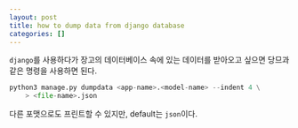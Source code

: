 ```yaml
---
layout: post
title: how to dump data from django database
categories: []
---
```


`django`를 사용하다가 장고의 데이터베이스 속에 있는 데이터를 받아오고 싶으면 당므과 같은 명령을 사용하면 된다.

```python
python3 manage.py dumpdata <app-name>.<model-name> --indent 4 \
	> <file-name>.json
```

다른 포맷으로도 프린트할 수 있지만, default는 `json`이다.
